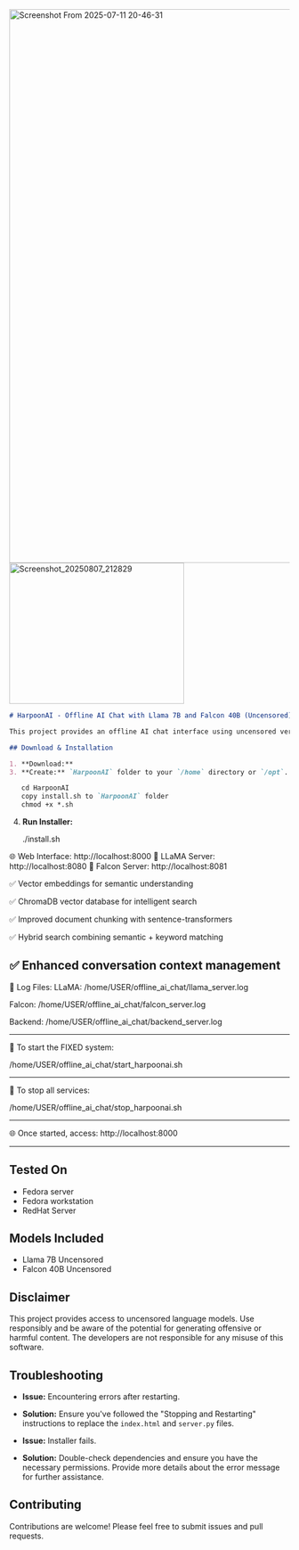 <img width="1351" height="994" alt="Screenshot From 2025-07-11 20-46-31" src="https://github.com/user-attachments/assets/3e9ce229-c515-43f1-965c-f8c6c37ef379" />
<img width="314" height="253" alt="Screenshot_20250807_212829" src="https://github.com/user-attachments/assets/c30bbb8e-1491-4b9a-9934-125bee40e201" />


```markdown
# HarpoonAI - Offline AI Chat with Llama 7B and Falcon 40B (Uncensored) w/GPU support

This project provides an offline AI chat interface using uncensored versions of Llama 7B and Falcon 40B.

## Download & Installation

1. **Download:** 
3. **Create:** `HarpoonAI` folder to your `/home` directory or `/opt`.

   cd HarpoonAI
   copy install.sh to `HarpoonAI` folder
   chmod +x *.sh
   ```
4. **Run Installer:**

   ./install.sh

🌐 Web Interface: http://localhost:8000
🤖 LLaMA Server: http://localhost:8080
🦅 Falcon Server: http://localhost:8081

✅ Vector embeddings for semantic understanding

✅ ChromaDB vector database for intelligent search

✅ Improved document chunking with sentence-transformers

✅ Hybrid search combining semantic + keyword matching

✅ Enhanced conversation context management 
----------------------------------------------------------------
📁 Log Files:
   LLaMA:   /home/USER/offline_ai_chat/llama_server.log
   
   Falcon:  /home/USER/offline_ai_chat/falcon_server.log
   
   Backend: /home/USER/offline_ai_chat/backend_server.log

----------------------------------------------------------------

🎉 To start the FIXED system:

   /home/USER/offline_ai_chat/start_harpoonai.sh

---------------------------------------------------------------- 

🛑 To stop all services:

   /home/USER/offline_ai_chat/stop_harpoonai.sh

----------------------------------------------------------------

🌐 Once started, access: http://localhost:8000

----------------------------------------------------------------
## Tested On
* Fedora server
* Fedora workstation
* RedHat Server

## Models Included

* Llama 7B Uncensored
* Falcon 40B Uncensored


## Disclaimer

This project provides access to uncensored language models.  Use responsibly and be aware of the potential for generating offensive or harmful content.  The developers are not responsible for any misuse of this software.


## Troubleshooting

* **Issue:**  Encountering errors after restarting.
* **Solution:**  Ensure you've followed the "Stopping and Restarting" instructions to replace the `index.html` and `server.py` files.

* **Issue:** Installer fails.
* **Solution:** Double-check dependencies and ensure you have the necessary permissions. Provide more details about the error message for further assistance.


## Contributing

Contributions are welcome! Please feel free to submit issues and pull requests.

